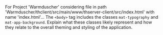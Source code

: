 For Project 'Warmduscher' considering file in path 'Warmduscher/thclient/src/main/www/thserver-client/src/index.html' with name 'index.html'... 
The `<body>` tag includes the classes `mat-typography` and `mat-app-background`. Explain what these classes likely represent and how they relate to the overall theming and styling of the application.